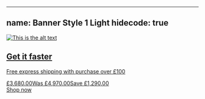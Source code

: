
---
name: Banner Style 1 Light
hidecode: true
---
<div class="live-text-banner live-text-banner--style-1 live-text-banner--light"><a href="#">
    <picture data-js-require="app/blocks/picturefillResponsiveImage" class="js-require">
      <!--if IE 9video(style='display: none;')
      -->
      <source srcset="/assets/img/content/banners/live_text_banner_1_1680x400.jpg" media="(min-width: 1200px)"/>
      <source srcset="/assets/img/content/banners/live_text_banner_1_1680x400.jpg" media="(min-width: 992px)"/>
      <source srcset="/assets/img/content/banners/live_text_banner_1_1680x400.jpg" media="(min-width: 768px)"/>
      <source srcset="/assets/img/content/banners/live_text_banner_1_1680x400.jpg" media="(max-width: 767px)"/>
      <!--if IE 9--><img srcset="/assets/img/content/banners/live_text_banner_1_1680x400.jpg" alt="This is the alt text"/>
    </picture>
    <div class="container">
      <div class="row">
        <div class="col-lg-12 col-md-12 col-sm-12 col-xs-12">
          <div class="live-text-banner--wrapper">
            <div class="live-text-banner--text-block">
              <h2 class="banner-1">Get it faster</h2>
              <p class="subheading">Free express shipping with purchase over &pound;100</p>
              <div class="live-text-banner--banner-footer">
                <div class="subheading2">
                  <div class="pricing"><span class="price-now price-highlight"><span class="price-amount"><span class="price-currency">&pound;</span><span class="price-major">3,680</span><span class="price-minor">.00</span></span></span><span class="price-was"><span class="price-prefix">Was&nbsp;</span><span class="price-amount"><span class="price-currency">&pound;</span><span class="price-major">4,970</span><span class="price-minor">.00</span></span></span><span class="price-save"><span class="price-prefix">Save&nbsp;</span><span class="price-amount"><span class="price-currency">&pound;</span><span class="price-major">1,290</span><span class="price-minor">.00</span></span></span></div>
                </div><span class="link-box--banner-1">Shop now</span>
              </div>
            </div>
          </div>
        </div>
      </div>
    </div></a></div>